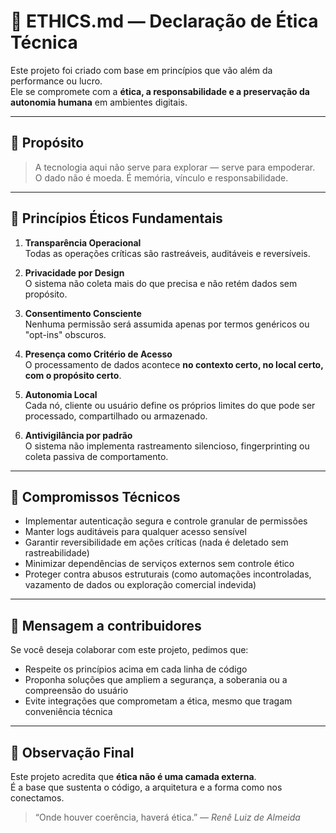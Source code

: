 # 📜 ETHICS.md — Declaração de Ética Técnica

Este projeto foi criado com base em princípios que vão além da performance ou lucro.  
Ele se compromete com a **ética, a responsabilidade e a preservação da autonomia humana** em ambientes digitais.

---

## 🎯 Propósito

> A tecnologia aqui não serve para explorar — serve para empoderar.  
> O dado não é moeda. É memória, vínculo e responsabilidade.

---

## 🧭 Princípios Éticos Fundamentais

1. **Transparência Operacional**  
   Todas as operações críticas são rastreáveis, auditáveis e reversíveis.

2. **Privacidade por Design**  
   O sistema não coleta mais do que precisa e não retém dados sem propósito.

3. **Consentimento Consciente**  
   Nenhuma permissão será assumida apenas por termos genéricos ou "opt-ins" obscuros.

4. **Presença como Critério de Acesso**  
   O processamento de dados acontece **no contexto certo, no local certo, com o propósito certo**.

5. **Autonomia Local**  
   Cada nó, cliente ou usuário define os próprios limites do que pode ser processado, compartilhado ou armazenado.

6. **Antivigilância por padrão**  
   O sistema não implementa rastreamento silencioso, fingerprinting ou coleta passiva de comportamento.

---

## 🔐 Compromissos Técnicos

- Implementar autenticação segura e controle granular de permissões
- Manter logs auditáveis para qualquer acesso sensível
- Garantir reversibilidade em ações críticas (nada é deletado sem rastreabilidade)
- Minimizar dependências de serviços externos sem controle ético
- Proteger contra abusos estruturais (como automações incontroladas, vazamento de dados ou exploração comercial indevida)

---

## 🤝 Mensagem a contribuidores

Se você deseja colaborar com este projeto, pedimos que:

- Respeite os princípios acima em cada linha de código
- Proponha soluções que ampliem a segurança, a soberania ou a compreensão do usuário
- Evite integrações que comprometam a ética, mesmo que tragam conveniência técnica

---

## 🧾 Observação Final

Este projeto acredita que **ética não é uma camada externa**.  
É a base que sustenta o código, a arquitetura e a forma como nos conectamos.

> “Onde houver coerência, haverá ética.” — *Renê Luiz de Almeida*

